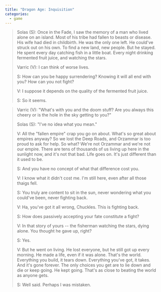 ```yaml
---
title: "Dragon Age: Inquisition"
categories:
  - game
---
```


> Solas (S): Once in the Fade, I saw the memory of a man who lived alone on an island. Most of his tribe had fallen to beasts or disease. His wife had died in childbirth. He was the only one left. He could've struck out on his own. To find a new land, new people. But he stayed. He spent every day catching fish in a little boat. Every night drinking fermented fruit juice, and watching the stars.
> 
> Varric (V): I can think of worse lives.
> 
> S: How can you be happy surrendering? Knowing it will all end with you? How can you not fight?
> 
> V: I suppose it depends on the quality of the fermented fruit juice.
> 
> S: So it seems.

> Varric (V): "What's with you and the doom stuff? Are you always this cheery or is the hole in the sky getting to you?"
> 
> Solas (S): "I've no idea what you mean."
> 
> V: All the "fallen empire" crap you go on about. What's so great about empires anyway?
> So we lost the Deep Roads, and Orzammar is too proud to ask for help. So what? We're not Orzammar and we're not our empire. 
> There are tens of thousands of us living up here in the sunlight now, and it's not that bad. Life goes on. It's just different than it used to be.
> 
> S: And you have no concept of what that difference cost you.
> 
> V: I know what it didn't cost me. I'm still here, even after all those thaigs fell.
> 
> S: You truly are content to sit in the sun, never wondering what you could've been, never fighting back.
> 
> V: Ha, you've got it all wrong, Chuckles. This is fighting back.
> 
> S: How does passively accepting your fate constitute a fight?
> 
> V: In that story of yours -- the fisherman watching the stars, dying alone. You thought he gave up, right?
> 
> S: Yes.
> 
> V: But he went on living. He lost everyone, but he still got up every morning. He made a life, even if it was alone.
> That's the world. Everything you build, it tears down. Everything you've got, it takes. And it's gone forever.
> The only choices you get are to lie down and die or keep going. He kept going. That's as close to beating the world as anyone gets.
> 
> S: Well said. Perhaps I was mistaken.
> 

